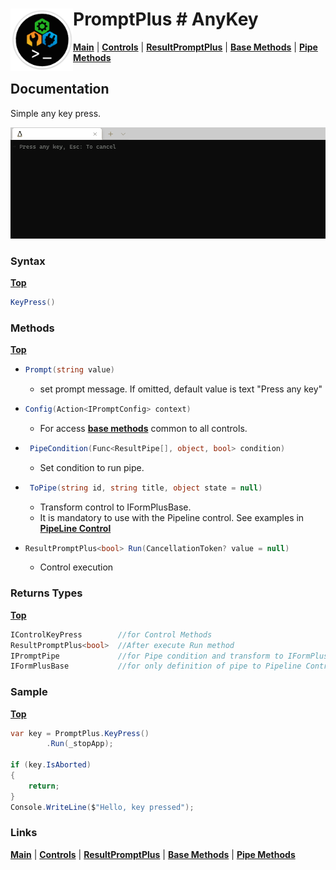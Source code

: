 # <img align="left" width="100" height="100" src="./images/icon.png"> PromptPlus # AnyKey
[**Main**](index.md#help) | 
[**Controls**](index.md#apis) |
[**ResultPromptPlus**](resultpromptplus) |
[**Base Methods**](basemethods) |
[**Pipe Methods**](pipemethods)

## Documentation
Simple any key press.

![](./images/Anykey.gif)

### Syntax
[**Top**](#-promptplus--anykey)

```csharp
KeyPress() 
```

### Methods
[**Top**](#-promptplus--anykey)

- ```csharp
  Prompt(string value)
  ``` 
  - set prompt message. If omitted, default value is text "Press any key"

- ```csharp
  Config(Action<IPromptConfig> context)
  ``` 
  - For access [**base methods**](basemethods) common to all controls.

- ```csharp
   PipeCondition(Func<ResultPipe[], object, bool> condition)
  ``` 
  - Set condition to run pipe.

- ```csharp
   ToPipe(string id, string title, object state = null)
  ``` 
  - Transform control to IFormPlusBase.
  - It is mandatory to use with the Pipeline control. See examples in [**PipeLine Control**](pipeline)

- ```csharp
  ResultPromptPlus<bool> Run(CancellationToken? value = null)
  ``` 
	- Control execution

### Returns Types
[**Top**](#-promptplus--anykey)

```csharp
IControlKeyPress        //for Control Methods
ResultPromptPlus<bool>  //After execute Run method
IPromptPipe             //for Pipe condition and transform to IFormPlusBase 
IFormPlusBase           //for only definition of pipe to Pipeline Control
```
### Sample
[**Top**](#-promptplus--anykey)

```csharp
var key = PromptPlus.KeyPress()
        .Run(_stopApp);

if (key.IsAborted)
{
    return;
}
Console.WriteLine($"Hello, key pressed");
```

### Links
[**Main**](index.md#help) | 
[**Controls**](index.md#apis) |
[**ResultPromptPlus**](resultpromptplus) |
[**Base Methods**](basemethods) |
[**Pipe Methods**](pipemethods)
